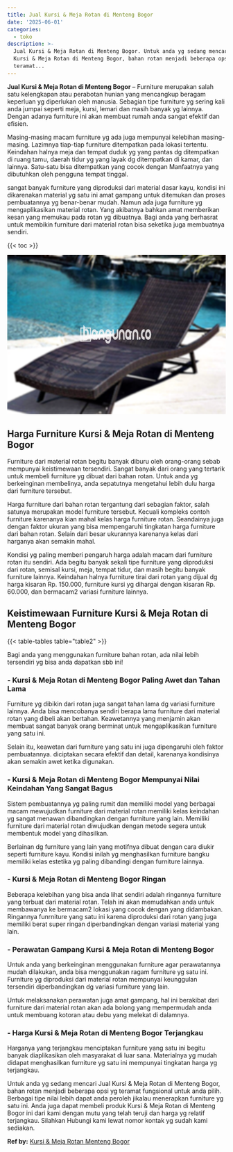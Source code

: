 ```yaml
---
title: Jual Kursi & Meja Rotan di Menteng Bogor
date: '2025-06-01'
categories:
  - toko
description: >-
  Jual Kursi & Meja Rotan di Menteng Bogor. Untuk anda yg sedang mencari Jual
  Kursi & Meja Rotan di Menteng Bogor, bahan rotan menjadi beberapa opsi yg
  teramat...
---
```


**Jual Kursi & Meja Rotan di Menteng Bogor** – Furniture merupakan salah satu kelengkapan atau perabotan hunian yang mencangkup beragam keperluan yg diperlukan oleh manusia. Sebagian tipe furniture yg sering kali anda jumpai seperti meja, kursi, lemari dan masih banyak yg lainnya. Dengan adanya furniture ini akan membuat rumah anda sangat efektif dan efisien.

Masing-masing macam furniture yg ada juga mempunyai kelebihan masing-masing. Lazimnya tiap-tiap furniture ditempatkan pada lokasi tertentu. Keindahan halnya meja dan tempat duduk yg yang pantas dg ditempatkan di ruang tamu, daerah tidur yg yang layak dg ditempatkan di kamar, dan lainnya. Satu-satu bisa ditempatkan yang cocok dengan Manfaatnya yang dibutuhkan oleh pengguna tempat tinggal.

sangat banyak furniture yang diproduksi dari material dasar kayu, kondisi ini dikarenakan material yg satu ini amat gampang untuk ditemukan dan proses pembuatannya yg benar-benar mudah. Namun ada juga furniture yg mengaplikasikan material rotan. Yang akibatnya bahkan amat memberikan kesan yang memukau pada rotan yg dibuatnya. Bagi anda yang berhasrat untuk membikin furniture dari material rotan bisa seketika juga membuatnya sendiri.

{{< toc >}}

![Jual Kursi & Meja Rotan di Menteng Bogor](/images/kursi-meja-rotan-murah39.png)

## Harga Furniture Kursi & Meja Rotan di Menteng Bogor

Furniture dari material rotan begitu banyak diburu oleh orang-orang sebab mempunyai keistimewaan tersendiri. Sangat banyak dari orang yang tertarik untuk membeli furniture yg dibuat dari bahan rotan. Untuk anda yg berkeinginan membelinya, anda sepatutnya mengetahui lebih dulu harga dari furniture tersebut.

Harga furniture dari bahan rotan tergantung dari sebagian faktor, salah satunya merupakan model furniture tersebut. Kecuali kompleks contoh furniture karenanya kian mahal kelas harga furniture rotan. Seandainya juga dengan faktor ukuran yang bisa mempengaruhi tingkatan harga furniture dari bahan rotan. Selain dari besar ukurannya karenanya kelas dari harganya akan semakin mahal.

Kondisi yg paling memberi pengaruh harga adalah macam dari furniture rotan itu sendiri. Ada begitu banyak sekali tipe furniture yang diproduksi dari rotan, semisal kursi, meja, tempat tidur, dan masih begitu banyak furniture lainnya. Keindahan halnya furniture tirai dari rotan yang dijual dg harga kisaran Rp. 150.000, furniture kursi yg dihargai dengan kisaran Rp. 60.000, dan bermacam2 variasi furniture lainnya.

## Keistimewaan Furniture Kursi & Meja Rotan di Menteng Bogor

{{< table-tables table="table2" >}}

Bagi anda yang menggunakan furniture bahan rotan, ada nilai lebih tersendiri yg bisa anda dapatkan sbb ini!

### \- Kursi & Meja Rotan di Menteng Bogor Paling Awet dan Tahan Lama

Furniture yg dibikin dari rotan juga sangat tahan lama dg variasi furniture lainnya. Anda bisa mencobanya sendiri berapa lama furniture dari material rotan yang dibeli akan bertahan. Keawetannya yang menjamin akan membuat sangat banyak orang berminat untuk mengaplikasikan furniture yang satu ini.

Selain itu, keawetan dari furniture yang satu ini juga dipengaruhi oleh faktor pembuatannya. diciptakan secara efektif dan detail, karenanya kondisinya akan semakin awet ketika digunakan.

### \- Kursi & Meja Rotan di Menteng Bogor Mempunyai Nilai Keindahan Yang Sangat Bagus

Sistem pembuatannya yg paling rumit dan memiliki model yang berbagai macam mewujudkan furniture dari material rotan memiliki kelas keindahan yg sangat menawan dibandingkan dengan furniture yang lain. Memiliki furniture dari material rotan diwujudkan dengan metode segera untuk membentuk model yang dihasilkan.

Berlainan dg furniture yang lain yang motifnya dibuat dengan cara diukir seperti furniture kayu. Kondisi inilah yg menghasilkan furniture bangku memiliki kelas estetika yg paling dibandingi dengan furniture lainnya.

### \- Kursi & Meja Rotan di Menteng Bogor Ringan

Beberapa kelebihan yang bisa anda lihat sendiri adalah ringannya furniture yang terbuat dari material rotan. Telah ini akan memudahkan anda untuk membawanya ke bermacam2 lokasi yang cocok dengan yang didambakan. Ringannya funrniture yang satu ini karena diproduksi dari rotan yang juga memiliki berat super ringan diperbandingkan dengan variasi material yang lain.

### \- Perawatan Gampang Kursi & Meja Rotan di Menteng Bogor

Untuk anda yang berkeinginan menggunakan furniture agar perawatannya mudah dilakukan, anda bisa menggunakan ragam furniture yg satu ini. Furniture yg diproduksi dari material rotan mempunyai keunggulan tersendiri diperbandingkan dg variasi furniture yang lain.

Untuk melaksanakan perawatan juga amat gampang, hal ini berakibat dari furniture dari material rotan akan ada bolong yang mempermudah anda untuk membuang kotoran atau debu yang melekat di dalamnya.

### \- Harga Kursi & Meja Rotan di Menteng Bogor Terjangkau

Harganya yang terjangkau menciptakan furniture yang satu ini begitu banyak diaplikasikan oleh masyarakat di luar sana. Materialnya yg mudah didapat menghasilkan furniture yg satu ini mempunyai tingkatan harga yg terjangkau.

Untuk anda yg sedang mencari Jual Kursi & Meja Rotan di Menteng Bogor, bahan rotan menjadi beberapa opsi yg teramat fungsional untuk anda pilih. Berbagai tipe nilai lebih dapat anda peroleh jikalau menerapkan furniture yg satu ini. Anda juga dapat membeli produk Kursi & Meja Rotan di Menteng Bogor ini dari kami dengan mutu yang telah teruji dan harga yg relatif terjangkau. Silahkan Hubungi kami lewat nomor kontak yg sudah kami sediakan.

**Ref by:** [Kursi & Meja Rotan Menteng Bogor](https://id.wikipedia.org/wiki/Kursi)
